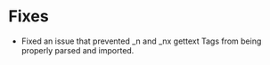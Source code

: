 # Fixes
* Fixed an issue that prevented _n and _nx gettext Tags from being properly parsed and imported.